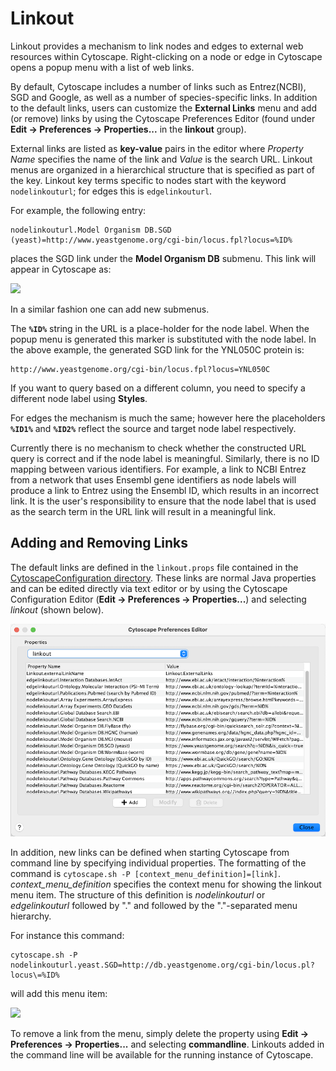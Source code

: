 <a id="linkout"> </a>
# Linkout

Linkout provides a mechanism to link nodes and edges to external web
resources within Cytoscape. Right-clicking on a node or edge in
Cytoscape opens a popup menu with a list of web links.

By default, Cytoscape includes a number of links such as
Entrez(NCBI), SGD and Google, as well as a number of species-specific
links. In addition to the default links, users can customize the
**External Links** menu and add (or remove) links by using the Cytoscape
Preferences Editor (found under **Edit → Preferences → Properties...** 
in the **linkout** group).

External links are listed as **key-value** pairs in the
editor where *Property Name* specifies the name of the link and
*Value* is the search URL. Linkout menus are organized in a
hierarchical structure that is specified as part of the key. Linkout key terms
specific to nodes start with the keyword `nodelinkouturl`; for edges
this is `edgelinkouturl`.

For example, the following entry:

    nodelinkouturl.Model Organism DB.SGD (yeast)=http://www.yeastgenome.org/cgi-bin/locus.fpl?locus=%ID%

places the SGD link under the **Model Organism DB** submenu. This link will
appear in Cytoscape as:

![](_static/images/Linkout/Figure1_linkout_Cy3.png)

In a similar fashion one can add new submenus.

The **`%ID%`** string in the URL is a place-holder for the node label.
When the popup menu is generated this marker is substituted with the
node label. In the above example, the generated SGD link for the YNL050C
protein is:

    http://www.yeastgenome.org/cgi-bin/locus.fpl?locus=YNL050C

If you want to query based on a different column, you need to specify a
different node label using **Styles**.

For edges the mechanism is much the same; however here the placeholders
**`%ID1%`** and **`%ID2%`** reflect the source and target node label
respectively.

Currently there is no mechanism to check whether the constructed URL
query is correct and if the node label is meaningful. Similarly, there
is no ID mapping between various identifiers. For example, a link to
NCBI Entrez from a network that uses Ensembl gene identifiers as node
labels will produce a link to Entrez using the Ensembl ID, which results
in an incorrect link. It is the user's responsibility to ensure that the
node label that is used as the search term in the URL link will result
in a meaningful link.

<a id="adding_and_removing_links"> </a>
## Adding and Removing Links

The default links are defined in the `linkout.props` file contained in the 
[CytoscapeConfiguration directory](Launching_Cytoscape.md#cytoscape-directories). These links are normal Java properties and can
be edited directly via text editor or by using the Cytoscape Configuration Editor (**Edit → Preferences → Properties...**) and
selecting *linkout* (shown below). 

![](_static/images/Linkout/Figure2_linkout310.png)

In addition, new links can be defined when starting Cytoscape from
command line by specifying individual properties. The formatting of the
command is ` cytoscape.sh -P [context_menu_definition]=[link] `.
*context\_menu\_definition* specifies the context menu for showing the
linkout menu item. The structure of this definition is *nodelinkouturl* or *edgelinkouturl* followed by
"." and followed by the "."-separated menu hierarchy.

For instance this command:

    cytoscape.sh -P nodelinkouturl.yeast.SGD=http://db.yeastgenome.org/cgi-bin/locus.pl?locus\=%ID%

will add this menu item:

![](_static/images/Linkout/Figure3_linkout26.png)

To remove a link from the menu, simply delete the property using **Edit
→ Preferences → Properties...** and selecting **commandline**. Linkouts
added in the command line will be available for the running instance of
Cytoscape.
